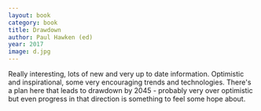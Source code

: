 ```yaml
---
layout: book
category: book
title: Drawdown
author: Paul Hawken (ed)
year: 2017
image: d.jpg
---
```

Really interesting, lots of new and very up to date information. Optimistic and inspirational, some very encouraging trends and technologies. There's a plan here that leads to drawdown by 2045 - probably very over optimistic but even progress in that direction is something to feel some hope about.
